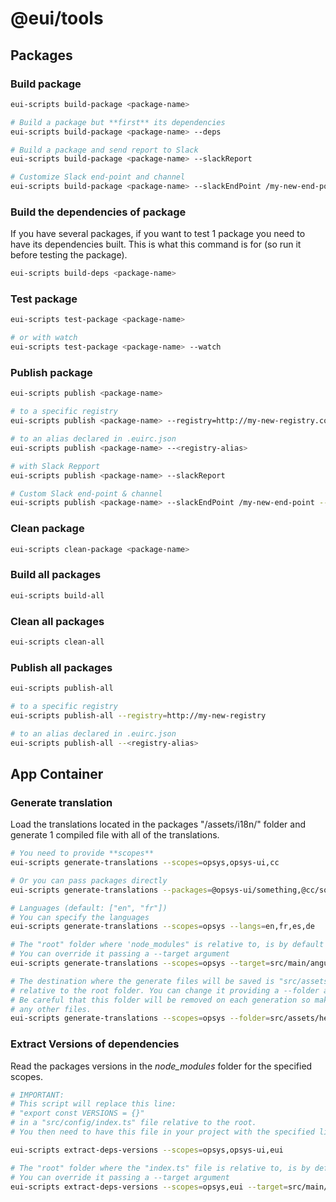 
# @eui/tools


## Packages

### Build package

```sh
eui-scripts build-package <package-name>

# Build a package but **first** its dependencies
eui-scripts build-package <package-name> --deps

# Build a package and send report to Slack
eui-scripts build-package <package-name> --slackReport

# Customize Slack end-point and channel
eui-scripts build-package <package-name> --slackEndPoint /my-new-end-point --slackChannel #my-channel

```

### Build the dependencies of package
If you have several packages, if you want to test 1 package you need to have its dependencies built. This is what this command is for (so run it before testing the package).

```sh
eui-scripts build-deps <package-name>
```

### Test package

```sh
eui-scripts test-package <package-name>

# or with watch
eui-scripts test-package <package-name> --watch
```

### Publish package

```sh
eui-scripts publish <package-name>

# to a specific registry
eui-scripts publish <package-name> --registry=http://my-new-registry.com

# to an alias declared in .euirc.json
eui-scripts publish <package-name> --<registry-alias>

# with Slack Repport
eui-scripts publish <package-name> --slackReport

# Custom Slack end-point & channel
eui-scripts publish <package-name> --slackEndPoint /my-new-end-point --slackChannel #my-channel
```

### Clean package

```sh
eui-scripts clean-package <package-name>
```

### Build all packages

```sh
eui-scripts build-all
```

### Clean all packages

```sh
eui-scripts clean-all
```

### Publish all packages

```sh
eui-scripts publish-all

# to a specific registry
eui-scripts publish-all --registry=http://my-new-registry

# to an alias declared in .euirc.json
eui-scripts publish-all --<registry-alias>
```

## App Container

### Generate translation

Load the translations located in the packages "/assets/i18n/" folder and generate 1 compiled file with all of the translations.

```sh
# You need to provide **scopes**
eui-scripts generate-translations --scopes=opsys,opsys-ui,cc

# Or you can pass packages directly
eui-scripts generate-translations --packages=@opsys-ui/something,@cc/something-else

# Languages (default: ["en", "fr"])
# You can specify the languages
eui-scripts generate-translations --scopes=opsys --langs=en,fr,es,de

# The "root" folder where 'node_modules" is relative to, is by default the process.cwd()
# You can override it passing a --target argument
eui-scripts generate-translations --scopes=opsys --target=src/main/angular

# The destination where the generate files will be saved is "src/assets/i18n-compiled"
# relative to the root folder. You can change it providing a --folder argument
# Be careful that this folder will be removed on each generation so make sure it does not contain
# any other files.
eui-scripts generate-translations --scopes=opsys --folder=src/assets/here-better
```

### Extract Versions of dependencies

Read the packages versions in the _node_modules_ folder for the specified scopes.

```sh
# IMPORTANT:
# This script will replace this line:
# "export const VERSIONS = {}"
# in a "src/config/index.ts" file relative to the root.
# You then need to have this file in your project with the specified line of code.

eui-scripts extract-deps-versions --scopes=opsys,opsys-ui,eui

# The "root" folder where the "index.ts" file is relative to, is by default the process.cwd()
# You can override it passing a --target argument
eui-scripts extract-deps-versions --scopes=opsys,eui --target=src/main/angular
```